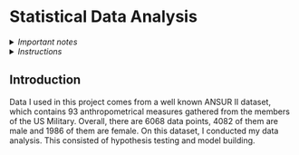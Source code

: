 # Statistical Data Analysis

<details>
<summary><em>Important notes</em></summary>
<br>
This project is the result of my work on the subject Statistical Data Analysis at the Faculty of Electrical Engineering and Computing. I wrote all the code and ran all the experiments presented in the files Tezina.rmd, Rasa.rmd, and Kampovi.rmd. Furthermore, I edited and put together the file ProjektSAP.rmd but parts of that file were written by my fellow group members as noted at the beginning. However, I decided to include this file for the sake of the completeness of our project.
</details>

<details>
<summary><em>Instructions</em></summary>
<br>
Whoever whishes to run these files on their computer should first download ANSUR II dataset from here https://www.openlab.psu.edu/ansur2/
</details>

## Introduction
Data I used in this project comes from a well known ANSUR II dataset, which contains 93 anthropometrical measures gathered from the members of the US Military. Overall, there are 6068 data points, 4082 of them are male and 1986 of them are female. On this dataset, I conducted my data analysis. This consisted of hypothesis testing and model building.
